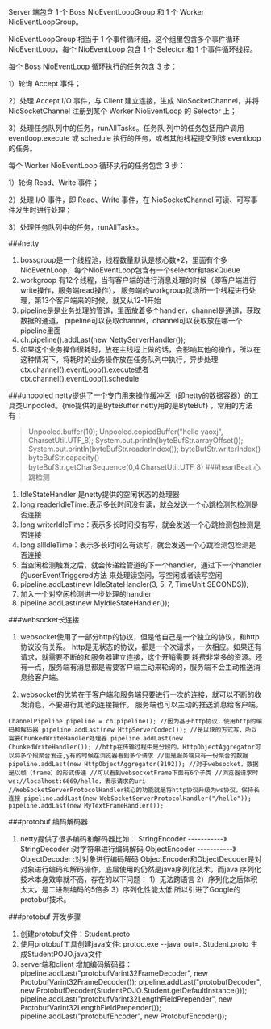 Server 端包含 1 个 Boss NioEventLoopGroup 和 1 个 Worker NioEventLoopGroup。

NioEventLoopGroup 相当于 1 个事件循环组，这个组里包含多个事件循环 NioEventLoop，每个 NioEventLoop 包含 1 个 Selector 和 1 个事件循环线程。

每个 Boss NioEventLoop 循环执行的任务包含 3 步：

1）轮询 Accept 事件；

2）处理 Accept I/O 事件，与 Client 建立连接，生成 NioSocketChannel，并将 NioSocketChannel 注册到某个 Worker NioEventLoop 的 Selector 上；

3）处理任务队列中的任务，runAllTasks。任务队
列中的任务包括用户调用 eventloop.execute 或 schedule 执行的任务，或者其他线程提交到该 eventloop 的任务。

每个 Worker NioEventLoop 循环执行的任务包含 3 步：

1）轮询 Read、Write 事件；

2）处理 I/O 事件，即 Read、Write 事件，在 NioSocketChannel 可读、可写事件发生时进行处理；

3）处理任务队列中的任务，runAllTasks。

###netty
1. bossgroup是一个线程池，线程数量默认是核心数*2，里面有个多NioEvetnLoop，每个NioEventLoop包含有一个selector和taskQueue
2. workgroop 有12个线程，当有客户端的进行消息处理的时候（即客户端进行write操作，服务端read操作），
   服务端的workgroup就场所一个线程进行处理，第13个客户端来的时候，就又从12-1开始
3. pipeline是是业务处理的管道，里面放着多个handler，channel是通道，获取数据的通道，
   pipeline可以获取channel，channel可以获取放在哪一个pipeline里面
4.  ch.pipeline().addLast(new NettyServerHandler());
5. 如果这个业务操作很耗时，放在主线程上做的话，会影响其他的操作，所以在这种情况下，将耗时的业务操作放在任务队列中执行，异步处理
 ctx.channel().eventLoop().execute或者ctx.channel().eventLoop().schedule

###unpooled 
netty提供了一个专门用来操作缓冲区（即netty的数据容器）的工具类Unpooled。{nio提供的是ByteBuffer
netty用的是ByteBuf} ，常用的方法有：
>Unpooled.buffer(10);
>Unpooled.copiedBuffer("hello yaoxj", CharsetUtil.UTF_8);
>System.out.println(byteBufStr.arrayOffset());
>System.out.println(byteBufStr.readerIndex());
>byteBufStr.writerIndex()
>byteBufStr.capacity()
>byteBufStr.getCharSequence(0,4,CharsetUtil.UTF_8)
###heartBeat 心跳检测
1. IdleStateHandler 是netty提供的空闲状态的处理器
2. long readerIdleTime:表示多长时间没有读，就会发送一个心跳检测包检测是否连接
3. long writerIdleTime：表示多长时间没有写，就会发送一个心跳检测包检测是否连接
4. long allIdleTime：表示多长时间么有读写，就会发送一个心跳检测包检测是否连接
5. 当空闲检测触发之后，就会传递给管道的下一个handler，通过下一个handler的userEventTriggered方法
来处理读空闲，写空闲或者读写空闲
6. pipeline.addLast(new IdleStateHandler(3, 5, 7, TimeUnit.SECONDS));
7. 加入一个对空闲检测进一步处理的handler
8. pipeline.addLast(new MyIdleStateHandler());

###websocket长连接
1. websocket使用了一部分http的协议，但是他自己是一个独立的协议，和http协议没有关系。
http是无状态的协议，都是一个次请求，一次相应。如果还有请求，就需要不断的和服务器建立连接，这个开销需要
耗费非常多的资源。还有一点，服务端有消息都是需要客户端主动来轮询的，服务端不会主动推送消息给客户端。

2. websocket的优势在于客户端和服务端只要进行一次的连接，就可以不断的收发消息，不要进行其他的连接操作。
服务端也可以主动的推送消息给客户端。

`ChannelPipeline pipeline = ch.pipeline();
//因为基于http协议，使用http的编码和解码器
pipeline.addLast(new HttpServerCodec());
//是以块的方式写，所以需要ChunkedWriteHandler处理器
pipeline.addLast(new ChunkedWriteHandler());
//http在传输过程中是分段的，HttpObjectAggregator可以将多个段聚合发送,y有的时候在浏览器看到多个请求
//但是服务端只有一份聚合的数据
pipeline.addLast(new HttpObjectAggregator(8192));
//对于websocket，数据是以帧（frame）的形式传递
//可以看到websocketFrame下面有6个子类
//浏览器请求时 ws://localhost:6669/hello，表示请求的uri
//WebSocketServerProtocolHandler核心的功能就是将http协议升级为ws协议，保持长连接
pipeline.addLast(new WebSocketServerProtocolHandler("/hello"));
pipeline.addLast(new MyTextFrameHandler());`

###protobuf 编码解码器
1. netty提供了很多编码和解码器比如：
StringEncoder  -----------》StringDecoder  :对字符串进行编码解码
ObjectEncoder  -----------》ObjectDecoder  :对对象进行编码解码
ObjectEncoder和ObjectDecoder是对对象进行编码和解码操作，底层使用的仍然是java序列化技术，而java
序列化技术本身效率就不高，存在的以下问题：
1）无法跨语言
2）序列化之后体积太大，是二进制编码的5倍多
3）序列化性能太低
所以引进了Google的protobuf技术。

###protobuf 开发步骤
1. 创建protobuf文件：Student.proto
2. 使用protobuf工具创建java文件: protoc.exe --java_out=. Student.proto
生成StudentPOJO.java文件
3. server端和client 增加编码解码器：
 pipeline.addLast("protobufVarint32FrameDecoder", new ProtobufVarint32FrameDecoder());
 pipeline.addLast("protobufDecoder", new ProtobufDecoder(StudentPOJO.Student.getDefaultInstance()));
 pipeline.addLast("protobufVarint32LengthFieldPrepender", new ProtobufVarint32LengthFieldPrepender());
 pipeline.addLast("protobufEncoder", new ProtobufEncoder());









